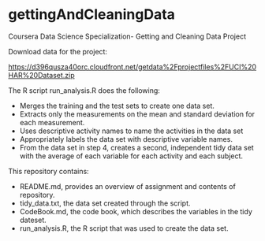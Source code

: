 # gettingAndCleaningData
Coursera Data Science Specialization- Getting and Cleaning Data Project

Download data for the project:

https://d396qusza40orc.cloudfront.net/getdata%2Fprojectfiles%2FUCI%20HAR%20Dataset.zip

The R script run_analysis.R does the following:

- Merges the training and the test sets to create one data set.
- Extracts only the measurements on the mean and standard deviation for each measurement.
- Uses descriptive activity names to name the activities in the data set
- Appropriately labels the data set with descriptive variable names.
- From the data set in step 4, creates a second, independent tidy data set with the average of each variable for each activity and each subject.

This repository contains:
- README.md, provides an overview of assignment and contents of repository.
- tidy_data.txt, the data set created through the script.
- CodeBook.md, the code book, which describes the variables in the tidy dateset.
- run_analysis.R, the R script that was used to create the data set.
